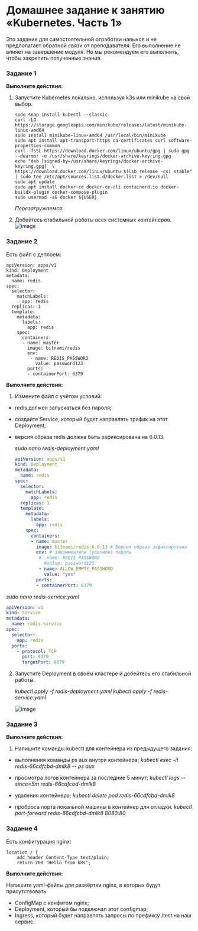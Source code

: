 # Домашнее задание к занятию «Kubernetes. Часть 1»

Это задание для самостоятельной отработки навыков и не предполагает обратной связи от преподавателя. Его выполнение не влияет на завершение модуля. Но мы рекомендуем его выполнить, чтобы закрепить полученные знания.

### Задание 1

**Выполните действия:**

1. Запустите Kubernetes локально, используя k3s или minikube на свой выбор.
   ```
   sudo snap install kubectl --classic
   curl -LO https://storage.googleapis.com/minikube/releases/latest/minikube-linux-amd64
   sudo install minikube-linux-amd64 /usr/local/bin/minikube
   sudo apt install apt-transport-https ca-certificates curl software-properties-common
   curl -fsSL https://download.docker.com/linux/ubuntu/gpg | sudo gpg --dearmor -o /usr/share/keyrings/docker-archive-keyring.gpg
   echo "deb [signed-by=/usr/share/keyrings/docker-archive-keyring.gpg]  \
   https://download.docker.com/linux/ubuntu $(lsb_release -cs) stable" | sudo tee /etc/apt/sources.list.d/docker.list > /dev/null
   sudo apt update
   sudo apt install docker-ce docker-ce-cli containerd.io docker-buildx-plugin docker-compose-plugin
   sudo usermod -aG docker ${USER}
   ```
   *Перезагружаемся*
   
1. Добейтесь стабильной работы всех системных контейнеров.
   ![image](https://github.com/juicyducks/netology---Ivan-Sokolov/assets/142479225/2649b748-27e8-4aed-8ee3-482bac1ab5d2)


### Задание 2

Есть файл с деплоем:

```
apiVersion: apps/v1
kind: Deployment
metadata:
  name: redis
spec:
  selector:
    matchLabels:
      app: redis
  replicas: 1
  template:
    metadata:
      labels:
        app: redis
    spec:
      containers:
      - name: master
        image: bitnami/redis
        env:
         - name: REDIS_PASSWORD
           value: password123
        ports:
        - containerPort: 6379
```


**Выполните действия:**

1. Измените файл с учётом условий:

 * redis должен запускаться без пароля;  
 * создайте Service, который будет направлять трафик на этот Deployment;
 * версия образа redis должна быть зафиксирована на 6.0.13.

   *sudo nano redis-deployment.yaml*

   ```YAML
   apiVersion: apps/v1
   kind: Deployment
   metadata:
     name: redis
   spec:
     selector:
       matchLabels:
         app: redis
     replicas: 1
     template:
       metadata:
         labels:
           app: redis
       spec:
         containers:
         - name: master
           image: bitnami/redis:6.0.13 # Версия образа зафиксирована
           env: # закомментили (удалили) пароль
            #- name: REDIS_PASSWORD
              #value: password123
            - name: ALLOW_EMPTY_PASSWORD
              value: "yes"
           ports:
           - containerPort: 6379
   ```

  *sudo nano redis-service.yaml*

   ```YAML
   apiVersion: v1
   kind: Service
   metadata:
     name: redis-service
   spec:
     selector:
       app: redis
     ports:
       - protocol: TCP
         port: 6379
         targetPort: 6379
   ```


2. Запустите Deployment в своём кластере и добейтесь его стабильной работы.

   *kubectl apply -f redis-deployment.yaml*
   *kubectl apply -f redis-service.yaml*

   ![image](https://github.com/juicyducks/netology---Ivan-Sokolov/assets/142479225/b965eafd-ad3b-4b44-b5c9-f4df2e9645d3)
   


### Задание 3

**Выполните действия:**

1. Напишите команды kubectl для контейнера из предыдущего задания:

 - выполнения команды ps aux внутри контейнера;
   *kubectl exec -it redis-66cdfcbd-dmlk8 -- ps aux*
   
 - просмотра логов контейнера за последние 5 минут;
   *kubectl logs --since=5m redis-66cdfcbd-dmlk8*
 - удаления контейнера;
   *kubectl delete pod redis-66cdfcbd-dmlk8*
   
 - проброса порта локальной машины в контейнер для отладки.
   *kubectl port-forward redis-66cdfcbd-dmlk8 8080:80*

### Задание 4

Есть конфигурация nginx:

```
location / {
    add_header Content-Type text/plain;
    return 200 'Hello from k8s';
```

**Выполните действия:**

Напишите yaml-файлы для развёртки nginx, в которых будут присутствовать:

 - ConfigMap с конфигом nginx;
 - Deployment, который бы подключал этот configmap;
 - Ingress, который будет направлять запросы по префиксу /test на наш сервис.

